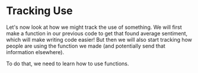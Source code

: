 # Tracking Use

Let's now look at how we might track the use of something. We will first make a function in our previous code to get that found average sentiment, which will make writing code easier! But then we will also start tracking how people are using the function we made (and potentially send that information elsewhere).

To do that, we need to learn how to use functions.

```{tableofcontents}
```

